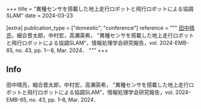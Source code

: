 +++
title = "異種センサを搭載した地上走行ロボットと飛行ロボットによる協調SLAM"
date = 2024-03-23

[extra]
publication_type = ["domestic", "conference"]
reference = """
<u>田中晴亮</u>，細合晋太郎，中村宏，高瀬英希， "異種センサを搭載した地上走行ロボットと飛行ロボットによる協調SLAM"，情報処理学会研究報告，vol. 2024-EMB-65, no. 43, pp. 1--8, Mar. 2024．
"""
+++

## Info

田中晴亮，細合晋太郎，中村宏，高瀬英希， "異種センサを搭載した地上走行ロボットと飛行ロボットによる協調SLAM"，情報処理学会研究報告，vol. 2024-EMB-65, no. 43, pp. 1–8, Mar. 2024．
